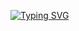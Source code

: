 [![Typing SVG](https://readme-typing-svg.demolab.com?font=Fira+Code&pause=1000&random=false&width=435&lines=Hi%2C+I'm+Idodo+%F0%9F%91%8B;currently+researching+%F0%9F%94%8E;or+developing+something%F0%9F%92%BB)](https://git.io/typing-svg)

<!---
Idodo12/Idodo12 is a ✨ special ✨ repository because its `README.md` (this file) appears on your GitHub profile.
You can click the Preview link to take a look at your changes.
--->
